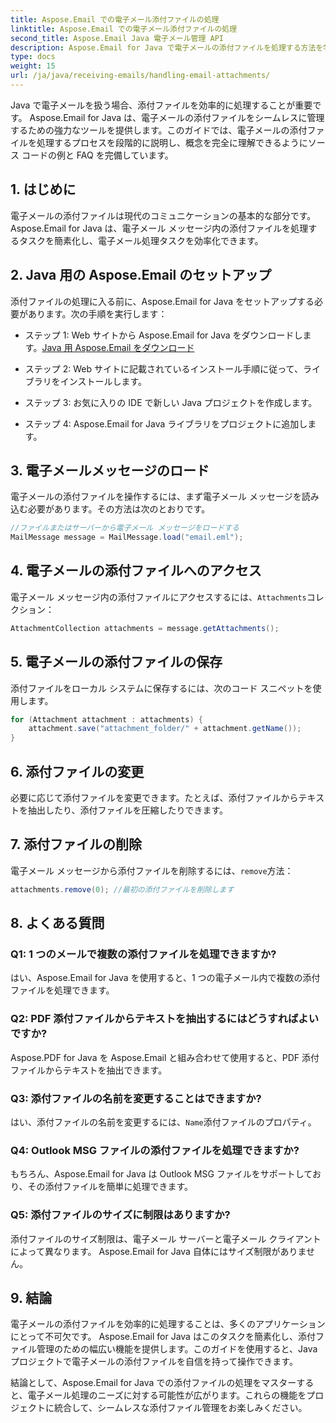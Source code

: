 ```yaml
---
title: Aspose.Email での電子メール添付ファイルの処理
linktitle: Aspose.Email での電子メール添付ファイルの処理
second_title: Aspose.Email Java 電子メール管理 API
description: Aspose.Email for Java で電子メールの添付ファイルを処理する方法を学びます。電子メールの添付ファイルを効率的に管理するためのソース コードと FAQ を含むステップバイステップ ガイド。
type: docs
weight: 15
url: /ja/java/receiving-emails/handling-email-attachments/
---
```


Java で電子メールを扱う場合、添付ファイルを効率的に処理することが重要です。 Aspose.Email for Java は、電子メールの添付ファイルをシームレスに管理するための強力なツールを提供します。このガイドでは、電子メールの添付ファイルを処理するプロセスを段階的に説明し、概念を完全に理解できるようにソース コードの例と FAQ を完備しています。

## 1. はじめに

電子メールの添付ファイルは現代のコミュニケーションの基本的な部分です。 Aspose.Email for Java は、電子メール メッセージ内の添付ファイルを処理するタスクを簡素化し、電子メール処理タスクを効率化できます。

## 2. Java 用の Aspose.Email のセットアップ

添付ファイルの処理に入る前に、Aspose.Email for Java をセットアップする必要があります。次の手順を実行します：

- ステップ 1: Web サイトから Aspose.Email for Java をダウンロードします。[Java 用 Aspose.Email をダウンロード](https://releases.aspose.com/email/java/)

- ステップ 2: Web サイトに記載されているインストール手順に従って、ライブラリをインストールします。

- ステップ 3: お気に入りの IDE で新しい Java プロジェクトを作成します。

- ステップ 4: Aspose.Email for Java ライブラリをプロジェクトに追加します。

## 3. 電子メールメッセージのロード

電子メールの添付ファイルを操作するには、まず電子メール メッセージを読み込む必要があります。その方法は次のとおりです。

```java
//ファイルまたはサーバーから電子メール メッセージをロードする
MailMessage message = MailMessage.load("email.eml");
```

## 4. 電子メールの添付ファイルへのアクセス

電子メール メッセージ内の添付ファイルにアクセスするには、`Attachments`コレクション：

```java
AttachmentCollection attachments = message.getAttachments();
```

## 5. 電子メールの添付ファイルの保存

添付ファイルをローカル システムに保存するには、次のコード スニペットを使用します。

```java
for (Attachment attachment : attachments) {
    attachment.save("attachment_folder/" + attachment.getName());
}
```

## 6. 添付ファイルの変更

必要に応じて添付ファイルを変更できます。たとえば、添付ファイルからテキストを抽出したり、添付ファイルを圧縮したりできます。

## 7. 添付ファイルの削除

電子メール メッセージから添付ファイルを削除するには、`remove`方法：

```java
attachments.remove(0); //最初の添付ファイルを削除します
```

## 8. よくある質問

### Q1: 1 つのメールで複数の添付ファイルを処理できますか?

はい、Aspose.Email for Java を使用すると、1 つの電子メール内で複数の添付ファイルを処理できます。

### Q2: PDF 添付ファイルからテキストを抽出するにはどうすればよいですか?

Aspose.PDF for Java を Aspose.Email と組み合わせて使用すると、PDF 添付ファイルからテキストを抽出できます。

### Q3: 添付ファイルの名前を変更することはできますか?

はい、添付ファイルの名前を変更するには、`Name`添付ファイルのプロパティ。

### Q4: Outlook MSG ファイルの添付ファイルを処理できますか?

もちろん、Aspose.Email for Java は Outlook MSG ファイルをサポートしており、その添付ファイルを簡単に処理できます。

### Q5: 添付ファイルのサイズに制限はありますか?

添付ファイルのサイズ制限は、電子メール サーバーと電子メール クライアントによって異なります。 Aspose.Email for Java 自体にはサイズ制限がありません。

## 9. 結論

電子メールの添付ファイルを効率的に処理することは、多くのアプリケーションにとって不可欠です。 Aspose.Email for Java はこのタスクを簡素化し、添付ファイル管理のための幅広い機能を提供します。このガイドを使用すると、Java プロジェクトで電子メールの添付ファイルを自信を持って操作できます。

結論として、Aspose.Email for Java での添付ファイルの処理をマスターすると、電子メール処理のニーズに対する可能性が広がります。これらの機能をプロジェクトに統合して、シームレスな添付ファイル管理をお楽しみください。